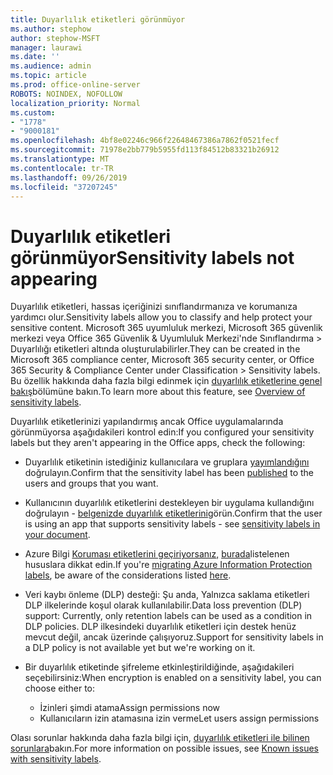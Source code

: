 ```yaml
---
title: Duyarlılık etiketleri görünmüyor
ms.author: stephow
author: stephow-MSFT
manager: laurawi
ms.date: ''
ms.audience: admin
ms.topic: article
ms.prod: office-online-server
ROBOTS: NOINDEX, NOFOLLOW
localization_priority: Normal
ms.custom:
- "1778"
- "9000181"
ms.openlocfilehash: 4bf8e02246c966f22648467386a7862f0521fecf
ms.sourcegitcommit: 71978e2bb779b5955fd113f84512b83321b26912
ms.translationtype: MT
ms.contentlocale: tr-TR
ms.lasthandoff: 09/26/2019
ms.locfileid: "37207245"
---
```

# <a name="sensitivity-labels-not-appearing"></a><span data-ttu-id="c52c4-102">Duyarlılık etiketleri görünmüyor</span><span class="sxs-lookup"><span data-stu-id="c52c4-102">Sensitivity labels not appearing</span></span>

<span data-ttu-id="c52c4-103">Duyarlılık etiketleri, hassas içeriğinizi sınıflandırmanıza ve korumanıza yardımcı olur.</span><span class="sxs-lookup"><span data-stu-id="c52c4-103">Sensitivity labels allow you to classify and help protect your sensitive content.</span></span> <span data-ttu-id="c52c4-104">Microsoft 365 uyumluluk merkezi, Microsoft 365 güvenlik merkezi veya Office 365 Güvenlik & Uyumluluk Merkezi'nde Sınıflandırma > Duyarlılığı etiketleri altında oluşturulabilirler.</span><span class="sxs-lookup"><span data-stu-id="c52c4-104">They can be created in the Microsoft 365 compliance center, Microsoft 365 security center, or Office 365 Security & Compliance Center under Classification > Sensitivity labels.</span></span> <span data-ttu-id="c52c4-105">Bu özellik hakkında daha fazla bilgi edinmek için [duyarlılık etiketlerine genel bakış](https://docs.microsoft.com/office365/securitycompliance/sensitivity-labels)bölümüne bakın.</span><span class="sxs-lookup"><span data-stu-id="c52c4-105">To learn more about this feature, see [Overview of sensitivity labels](https://docs.microsoft.com/office365/securitycompliance/sensitivity-labels).</span></span>

<span data-ttu-id="c52c4-106">Duyarlılık etiketlerinizi yapılandırmış ancak Office uygulamalarında görünmüyorsa aşağıdakileri kontrol edin:</span><span class="sxs-lookup"><span data-stu-id="c52c4-106">If you configured your sensitivity labels but they aren't appearing in the Office apps, check the following:</span></span>

- <span data-ttu-id="c52c4-107">Duyarlılık etiketinin istediğiniz kullanıcılara ve gruplara [yayımlandığını](https://docs.microsoft.com/Office365/SecurityCompliance/sensitivity-labels#what-label-policies-can-do) doğrulayın.</span><span class="sxs-lookup"><span data-stu-id="c52c4-107">Confirm that the sensitivity label has been [published](https://docs.microsoft.com/Office365/SecurityCompliance/sensitivity-labels#what-label-policies-can-do) to the users and groups that you want.</span></span>

- <span data-ttu-id="c52c4-108">Kullanıcının duyarlılık etiketlerini destekleyen bir uygulama kullandığını doğrulayın - [belgenizde duyarlılık etiketlerini](https://support.office.com/article/apply-sensitivity-labels-to-your-documents-and-email-within-office-2f96e7cd-d5a4-403b-8bd7-4cc636bae0f9?ad=US&ui=en-US&rs=en-US#bkmk_whereavailable)görün.</span><span class="sxs-lookup"><span data-stu-id="c52c4-108">Confirm that the user is using an app that supports sensitivity labels - see [sensitivity labels in your document](https://support.office.com/article/apply-sensitivity-labels-to-your-documents-and-email-within-office-2f96e7cd-d5a4-403b-8bd7-4cc636bae0f9?ad=US&ui=en-US&rs=en-US#bkmk_whereavailable).</span></span>

- <span data-ttu-id="c52c4-109">Azure Bilgi [Koruması etiketlerini geçiriyorsanız,](https://docs.microsoft.com/azure/information-protection/configure-policy-migrate-labels) [burada](https://docs.microsoft.com/azure/information-protection/configure-policy-migrate-labels#considerations-for-unified-labels)listelenen hususlara dikkat edin.</span><span class="sxs-lookup"><span data-stu-id="c52c4-109">If you're [migrating Azure Information Protection labels](https://docs.microsoft.com/azure/information-protection/configure-policy-migrate-labels), be aware of the considerations listed [here](https://docs.microsoft.com/azure/information-protection/configure-policy-migrate-labels#considerations-for-unified-labels).</span></span>

- <span data-ttu-id="c52c4-110">Veri kaybı önleme (DLP) desteği: Şu anda, Yalnızca saklama etiketleri DLP ilkelerinde koşul olarak kullanılabilir.</span><span class="sxs-lookup"><span data-stu-id="c52c4-110">Data loss prevention (DLP) support: Currently, only retention labels can be used as a condition in DLP policies.</span></span>  <span data-ttu-id="c52c4-111">DLP ilkesindeki duyarlılık etiketleri için destek henüz mevcut değil, ancak üzerinde çalışıyoruz.</span><span class="sxs-lookup"><span data-stu-id="c52c4-111">Support for sensitivity labels in a DLP policy is not available yet but we're working on it.</span></span>

- <span data-ttu-id="c52c4-112">Bir duyarlılık etiketinde şifreleme etkinleştirildiğinde, aşağıdakileri seçebilirsiniz:</span><span class="sxs-lookup"><span data-stu-id="c52c4-112">When encryption is enabled on a sensitivity label, you can choose either to:</span></span>
    - <span data-ttu-id="c52c4-113">İzinleri şimdi atama</span><span class="sxs-lookup"><span data-stu-id="c52c4-113">Assign permissions now</span></span>
    - <span data-ttu-id="c52c4-114">Kullanıcıların izin atamasına izin verme</span><span class="sxs-lookup"><span data-stu-id="c52c4-114">Let users assign permissions</span></span>


<span data-ttu-id="c52c4-115">Olası sorunlar hakkında daha fazla bilgi için, [duyarlılık etiketleri ile bilinen sorunlara](https://support.office.com/article/known-issues-with-sensitivity-labels-in-office-b169d687-2bbd-4e21-a440-7da1b2743edc)bakın.</span><span class="sxs-lookup"><span data-stu-id="c52c4-115">For more information on possible issues, see [Known issues with sensitivity labels](https://support.office.com/article/known-issues-with-sensitivity-labels-in-office-b169d687-2bbd-4e21-a440-7da1b2743edc).</span></span>